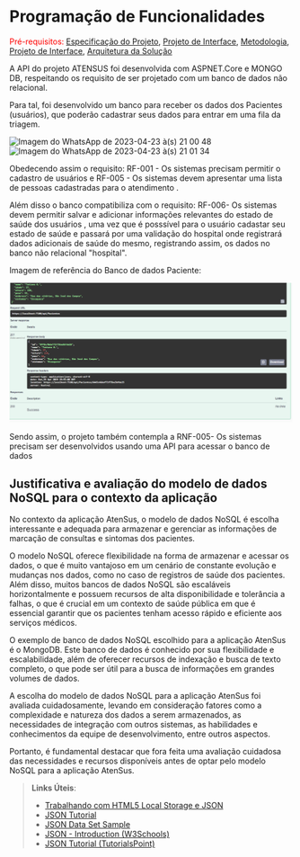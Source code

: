 # Programação de Funcionalidades

<span style="color:red">Pré-requisitos: <a href="2-Especificação do Projeto.md"> Especificação do Projeto</a></span>, <a href="3-Projeto de Interface.md"> Projeto de Interface</a>, <a href="4-Metodologia.md"> Metodologia</a>, <a href="3-Projeto de Interface.md"> Projeto de Interface</a>, <a href="5-Arquitetura da Solução.md"> Arquitetura da Solução</a>

A API do projeto ATENSUS foi desenvolvida com ASPNET.Core e MONGO DB, respeitando os requisito de ser projetado com um banco de dados não relacional. 

Para tal, foi desenvolvido um banco para receber os dados dos Pacientes (usuários), que poderão cadastrar seus dados para entrar em uma fila da triagem.

![Imagem do WhatsApp de 2023-04-23 à(s) 21 00 48](https://user-images.githubusercontent.com/90812412/233874664-c164de4e-0f46-42a8-aaca-aa1690b86271.jpg)
![Imagem do WhatsApp de 2023-04-23 à(s) 21 01 34](https://user-images.githubusercontent.com/90812412/233875097-6f249c4c-f383-4408-addc-542b99fb2ec0.jpg)


Obedecendo assim o requisito: RF-001 - Os sistemas precisam permitir o cadastro de usuários	e RF-005 - Os sistemas devem apresentar uma lista de pessoas cadastradas para o atendimento	.


Além disso o banco compatibiliza com o requisito: RF-006- Os sistemas devem permitir salvar e adicionar informações relevantes do estado de saúde dos usuários	, uma vez que é posssível para o usuário cadastar seu estado de saúde e passará por uma validação do hospital onde registrará dados adicionais de saúde do mesmo, registrando assim, os dados no banco não relacional "hospital".

Imagem de referência do Banco de dados Paciente: 

![DB MONO-PACIENTES](img/DB_mongo.PNG)   

Sendo assim, o projeto também contempla a RNF-005- Os sistemas precisam ser desenvolvidos usando uma API para acessar o banco de dados	 

## Justificativa e avaliação do modelo de dados NoSQL para o contexto da aplicação

<span>No contexto da aplicação AtenSus, o modelo de dados NoSQL é escolha interessante e adequada para armazenar e gerenciar as informações de marcação de consultas e sintomas dos pacientes.

O modelo NoSQL oferece flexibilidade na forma de armazenar e acessar os dados, o que é muito vantajoso em um cenário de constante evolução e mudanças nos dados, como no caso de registros de saúde dos pacientes. Além disso, muitos bancos de dados NoSQL são escaláveis horizontalmente e possuem recursos de alta disponibilidade e tolerância a falhas, o que é crucial em um contexto de saúde pública em que é essencial garantir que os pacientes tenham acesso rápido e eficiente aos serviços médicos.

O exemplo de banco de dados NoSQL escolhido para a aplicação AtenSus é o MongoDB. Este banco de dados é conhecido por sua flexibilidade e escalabilidade, além de oferecer recursos de indexação e busca de texto completo, o que pode ser útil para a busca de informações em grandes volumes de dados.

A escolha do modelo de dados NoSQL para a aplicação AtenSus foi avaliada cuidadosamente, levando em consideração fatores como a complexidade e natureza dos dados a serem armazenados, as necessidades de integração com outros sistemas, as habilidades e conhecimentos da equipe de desenvolvimento, entre outros aspectos.

Portanto, é fundamental destacar que fora feita uma avaliação cuidadosa das necessidades e recursos disponíveis antes de optar pelo modelo NoSQL para a aplicação AtenSus.</span>

> **Links Úteis**:
>
> - [Trabalhando com HTML5 Local Storage e JSON](https://www.devmedia.com.br/trabalhando-com-html5-local-storage-e-json/29045)
> - [JSON Tutorial](https://www.w3resource.com/JSON)
> - [JSON Data Set Sample](https://opensource.adobe.com/Spry/samples/data_region/JSONDataSetSample.html)
> - [JSON - Introduction (W3Schools)](https://www.w3schools.com/js/js_json_intro.asp)
> - [JSON Tutorial (TutorialsPoint)](https://www.tutorialspoint.com/json/index.htm)
